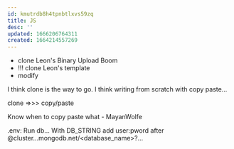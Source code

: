 ```yaml
---
id: kmutrdb8h4tpnbtlxvs59zq
title: JS
desc: ''
updated: 1666206764311
created: 1664214557269
---
```

- clone Leon's Binary Upload Boom
- !!! clone Leon's template
- modify

I think clone is the way to go. I think writing from scratch with copy paste...

clone =>>> copy/paste

Know when to copy paste what - MayanWolfe

.env: Run db...
With DB_STRING add user:pword after @cluster...mongodb.net/<database_name>?...

